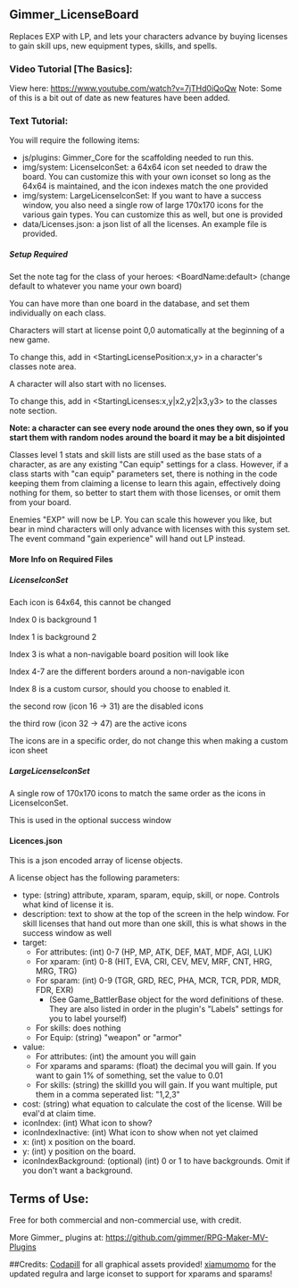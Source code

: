 ## Gimmer_LicenseBoard

Replaces EXP with LP, and lets your characters advance by buying licenses to gain skill ups, new equipment types, skills, and spells.

### Video Tutorial [The Basics]:

View here: https://www.youtube.com/watch?v=7jTHd0iQoQw
Note: Some of this is a bit out of date as new features have been added.

### Text Tutorial:

You will require the following items:
* js/plugins: Gimmer_Core for the scaffolding needed to run this.
* img/system: LicenseIconSet: a 64x64 icon set needed to draw the board. You can customize this with your own iconset so long as the 64x64 is maintained, and the icon indexes match the one provided
* img/system: LargeLicenseIconSet: If you want to have a success window, you also need a single row of large 170x170 icons for the various gain types. You can customize this as well, but one is provided
* data/Licenses.json: a json list of all the licenses. An example file is provided.

##### Setup Required
Set the note tag for the class of your heroes: &lt;BoardName:default> (change default to whatever you name your own board)

You can have more than one board in the database, and set them individually on each class. 

Characters will start at license point 0,0 automatically at the beginning of a new game.

To change this, add in &lt;StartingLicensePosition:x,y> in a character's classes note area.

A character will also start with no licenses.

To change this, add in &lt;StartingLicenses:x,y|x2,y2|x3,y3> to the classes note section.


**Note: a character can see every node around the ones they own, so if you start them with random nodes around the board it may be a bit disjointed**

Classes level 1 stats and skill lists are still used as the base stats of a character, as are any existing "Can equip" settings for a class.
However, if a class starts with "can equip" parameters set, there is nothing in the code keeping them from claiming a license to learn this again, effectively doing nothing for them, so better to start them with those licenses, or omit them from your board.

Enemies "EXP" will now be LP. You can scale this however you like, but bear in mind characters will only advance with licenses with this system set.
The event command "gain experience" will hand out LP instead.

#### More Info on Required Files
##### LicenseIconSet
Each icon is 64x64, this cannot be changed

Index 0 is background 1

Index 1 is background 2

Index 3 is what a non-navigable board position will look like

Index 4-7 are the different borders around a non-navigable icon

Index 8 is a custom cursor, should you choose to enabled it.

the second row (icon 16 -> 31) are the disabled icons

the third row (icon 32 -> 47) are the active icons

The icons are in a specific order, do not change this when making a custom icon sheet

##### LargeLicenseIconSet
A single row of 170x170 icons to match the same order as the icons in LicenseIconSet.

This is used in the optional success window

#### Licences.json
This is a json encoded array of license objects.

A license object has the following parameters:
* type: (string) attribute, xparam, sparam, equip, skill, or nope. Controls what kind of license it is.
* description: text to show at the top of the screen in the help window. For skill licenses that hand out more than one skill, this is what shows in the success window as well
* target:
    * For attributes: (int) 0-7 (HP, MP, ATK, DEF, MAT, MDF, AGI, LUK)
    * For xparam: (int) 0-8 (HIT, EVA, CRI, CEV, MEV, MRF, CNT, HRG, MRG, TRG)
    * For sparam: (int) 0-9 (TGR, GRD, REC, PHA, MCR, TCR, PDR, MDR, FDR, EXR)
      * (See Game_BattlerBase object for the word definitions of these. They are also listed in order in the plugin's "Labels" settings for you to label yourself)
    * For skills: does nothing
    * For Equip: (string) "weapon" or "armor"
* value:
    * For attributes: (int) the amount you will gain
    * For xparams and sparams: (float) the decimal you will gain. If you want to gain 1% of something, set the value to 0.01
    * For skills: (string) the skillId you will gain. If you want multiple, put them in a comma seperated list: "1,2,3"
* cost: (string) what equation to calculate the cost of the license. Will be eval'd at claim time.
* iconIndex: (int) What icon to show?
* iconIndexInactive: (int) What icon to show when not yet claimed
* x: (int) x position on the board.
* y: (int) y position on the board.
* iconIndexBackground: (optional) (int) 0 or 1 to have backgrounds. Omit if you don't want a background.

## Terms of Use:

Free for both commercial and non-commercial use, with credit.

More Gimmer_ plugins at: https://github.com/gimmer/RPG-Maker-MV-Plugins

##Credits:
[Codapill](codapill.com) for all graphical assets provided!
[xiamumomo]() for the updated regulra and large iconset to support for xparams and sparams!